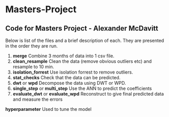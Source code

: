 # Masters-Project
## Code for Masters Project - Alexander McDavitt <br>
Below is list of the files and a brief description of each. They are presented in the order they are run.
1. **merge** Combine 3 months of data into 1 csv file.
2. **clean_resample** Clean the data (remove obvious outliers etc) and resample to 10 min.
3. **isolation_forrest** Use isolation forrest to remove outliers.
4. **stat_checks** Check that the data can be predicted.
5. **dwt** or **wpd** Decompose the data using DWT or WPD.
6. **single_step** or **multi_step** Use the ANN to predict the coefficients
7. **evaluate_dwt** or **evaluate_wpd** Reconstruct to give final predicted data and measure the errors <br>

**hyperparameter** Used to tune the model
